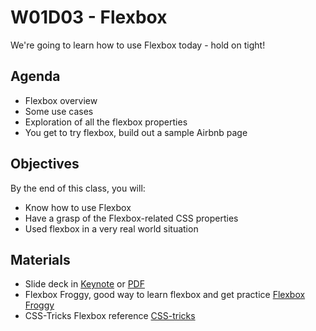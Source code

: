 # W01D03 - Flexbox

We're going to learn how to use Flexbox today - hold on tight!

## Agenda

* Flexbox overview
* Some use cases
* Exploration of all the flexbox properties
* You get to try flexbox, build out a sample Airbnb page

## Objectives

By the end of this class, you will:
 
* Know how to use Flexbox
* Have a grasp of the Flexbox-related CSS properties
* Used flexbox in a very real world situation

## Materials

* Slide deck in [Keynote](w01d02-flexbox.key) or [PDF](w01d02-flexbox.pdf)
* Flexbox Froggy, good way to learn flexbox and get practice [Flexbox Froggy](https://flexboxfroggy.com/)
* CSS-Tricks Flexbox reference [CSS-tricks](https://css-tricks.com/snippets/css/a-guide-to-flexbox/)